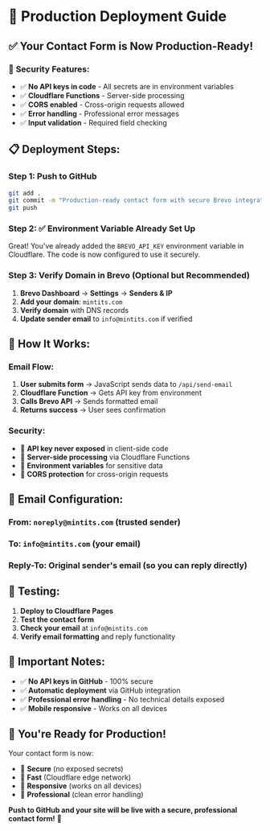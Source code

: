 # 🚀 Production Deployment Guide

## ✅ Your Contact Form is Now Production-Ready!

### 🔐 **Security Features:**
- ✅ **No API keys in code** - All secrets are in environment variables
- ✅ **Cloudflare Functions** - Server-side processing
- ✅ **CORS enabled** - Cross-origin requests allowed
- ✅ **Error handling** - Professional error messages
- ✅ **Input validation** - Required field checking

## 📋 **Deployment Steps:**

### **Step 1: Push to GitHub**
```bash
git add .
git commit -m "Production-ready contact form with secure Brevo integration"
git push
```

### **Step 2: ✅ Environment Variable Already Set Up**

Great! You've already added the `BREVO_API_KEY` environment variable in Cloudflare. The code is now configured to use it securely.

### **Step 3: Verify Domain in Brevo (Optional but Recommended)**

1. **Brevo Dashboard** → **Settings** → **Senders & IP**
2. **Add your domain**: `mintits.com`
3. **Verify domain** with DNS records
4. **Update sender email** to `info@mintits.com` if verified

## 🎯 **How It Works:**

### **Email Flow:**
1. **User submits form** → JavaScript sends data to `/api/send-email`
2. **Cloudflare Function** → Gets API key from environment
3. **Calls Brevo API** → Sends formatted email
4. **Returns success** → User sees confirmation

### **Security:**
- 🔐 **API key never exposed** in client-side code
- 🔐 **Server-side processing** via Cloudflare Functions
- 🔐 **Environment variables** for sensitive data
- 🔐 **CORS protection** for cross-origin requests

## 📧 **Email Configuration:**

### **From**: `noreply@mintits.com` (trusted sender)
### **To**: `info@mintits.com` (your email)
### **Reply-To**: Original sender's email (so you can reply directly)

## 🧪 **Testing:**

1. **Deploy to Cloudflare Pages**
2. **Test the contact form**
3. **Check your email** at `info@mintits.com`
4. **Verify email formatting** and reply functionality

## 🚨 **Important Notes:**

- ✅ **No API keys in GitHub** - 100% secure
- ✅ **Automatic deployment** via GitHub integration
- ✅ **Professional error handling** - No technical details exposed
- ✅ **Mobile responsive** - Works on all devices

## 🎉 **You're Ready for Production!**

Your contact form is now:
- 🔐 **Secure** (no exposed secrets)
- 🚀 **Fast** (Cloudflare edge network)
- 📱 **Responsive** (works on all devices)
- 🎯 **Professional** (clean error handling)

**Push to GitHub and your site will be live with a secure, professional contact form!** 🚀 